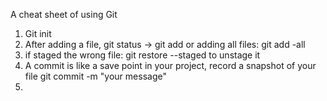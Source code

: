 A cheat sheet of using Git

1. Git init
2. After adding a file, git status -> git add <filename> or adding all files: git add -all
3. if staged the wrong file: git restore --staged <file> to unstage it
4. A commit is like a save point in your project, record a snapshot of your file
    git commit -m "your message"
5. 

